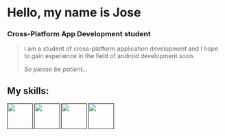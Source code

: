 # Hello, my name is Jose
### Cross-Platform App Development student
> I am a student of cross-platform application development and I hope to gain experience in the field of android development soon.
> 
> *So please be patient...*
### 
## My skills:

<a href="" target="_blank"><img src="https://user-images.githubusercontent.com/59387768/150323993-1b01d111-e8dc-4137-9ab4-1be879f408b7.png" height="60" align="left"/></a>
<a href="" target="_blank"><img src="https://user-images.githubusercontent.com/59387768/150323826-ae40ab54-f9a8-4391-9ddd-c7bb5153788a.png" height="60" align="left"/></a>
<a href="" target="_blank"><img src="https://cdn.jsdelivr.net/gh/devicons/devicon/icons/html5/html5-original.svg" height="60" align="left"/></a>
<a href="" target="_blank"><img src="https://github.com/izhim/izhim/assets/59387768/d53d086f-c0be-4e51-b339-3d8e249dec7f" height="60" align="left"/></a>
